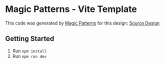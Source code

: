 # Magic Patterns - Vite Template

This code was generated by [Magic Patterns](https://magicpatterns.com) for this design: [Source Design](https://magicpatterns.com/c/5utnt39untbbl4bbcerbzu)

## Getting Started

1. Run `npm install`
2. Run `npm run dev`
